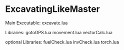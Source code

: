 # ExcavatingLikeMaster

Main Executable:
excavate.lua

Libraries:
gotoGPS.lua
movement.lua
vectorCalc.lua

optional Libraries:
fuelCheck.lua
invCheck.lua
torch.lua
